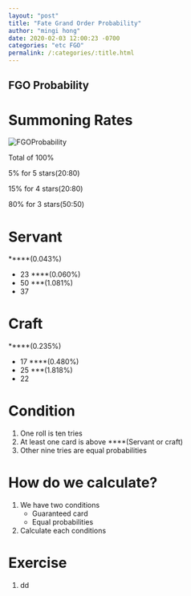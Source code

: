 ```yaml
---
layout: "post"
title: "Fate Grand Order Probability"
author: "mingi hong"
date: 2020-02-03 12:00:23 -0700
categories: "etc FGO"
permalink: /:categories/:title.html
---
```


## FGO Probability

# Summoning Rates

![FGOProbability](/minglab/assets/FGOSummon.png)

Total of 100%

5% for 5 stars(20:80)

15% for 4 stars(20:80)

80% for 3 stars(50:50)

# Servant

*****(0.043%) 
- 23
****(0.060%)
- 50
***(1.081%)
- 37

# Craft

*****(0.235%)
- 17
****(0.480%)
- 25
***(1.818%)
- 22

# Condition
1. One roll is ten tries
2. At least one card is above ****(Servant or craft)
3. Other nine tries are equal probabilities

# How do we calculate?
1. We have two conditions
    - Guaranteed card
    - Equal probabilities
2. Calculate each conditions

# Exercise
1. dd